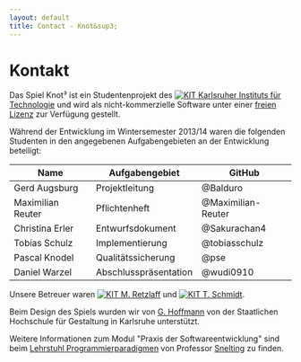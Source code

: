 ```yaml
---
layout: default
title: Contact - Knot&sup3;
---
```


# Kontakt

Das Spiel Knot&sup3; ist ein Studentenprojekt des [![KIT]({{site.baseurl}}img/kit.ico "KIT") Karlsruher Instituts für Technologie](http://www.informatik.kit.edu/) und wird als nicht-kommerzielle Software unter einer [freien Lizenz](license.html) zur Verfügung gestellt.

Während der Entwicklung im Wintersemester 2013/14 waren die folgenden Studenten in den angegebenen Aufgabengebieten an der Entwicklung beteiligt:

| Name              | Aufgabengebiet             | GitHub              |
| ----------------- | -------------------------- | ------------------- |
| Gerd Augsburg     | Projektleitung             | @Balduro            |
| Maximilian Reuter | Pflichtenheft              | @Maximilian-Reuter  |
| Christina Erler   | Entwurfsdokument           | @Sakurachan4        |
| Tobias Schulz     | Implementierung            | @tobiasschulz       |
| Pascal Knodel     | Qualitätssicherung         | @pse                |
| Daniel Warzel     | Abschlusspräsentation      | @wudi0910           |

Unsere Betreuer waren [![KIT]({{site.baseurl}}img/kit.ico "KIT") M. Retzlaff](https://cg.ivd.kit.edu/retzlaff/) und [![KIT]({{site.baseurl}}img/kit.ico "KIT") T. Schmidt](https://cg.ivd.kit.edu/schmidt/index.php).

Beim Design des Spiels wurden wir von [G. Hoffmann](http://postdigital.hfg-karlsruhe.de/users/greta-luise-hoffmann) von der Staatlichen Hochschule für Gestaltung in Karlsruhe unterstützt.

Weitere Informationen zum Modul "Praxis der Softwareentwicklung" sind beim [Lehrstuhl Programmierparadigmen](http://pp.info.uni-karlsruhe.de/lehre/WS201314/pse/) von Professor [Snelting](http://pp.info.uni-karlsruhe.de/personhp/gregor_snelting.php) zu finden.
